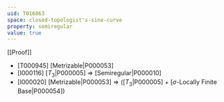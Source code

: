 ```yaml
---
uid: T016863
space: closed-topologist's-sine-curve
property: semiregular
value: true
---
```

[[Proof]]

* [T000945] [Metrizable|P000053]
* [I000116] [$T_3$|P000005] => [Semiregular|P000010]
* [I000020] [Metrizable|P000053] => ([$T_3$|P000005] + [$\sigma$-Locally Finite Base|P000054])

